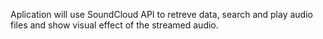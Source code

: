 Aplication will use SoundCloud API to retreve data, search and play 
audio files and show visual effect of the streamed audio.